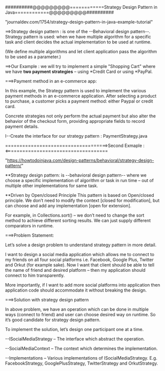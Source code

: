 ##########@@@@@@@@@============Strategy Design Pattern in Java============@@@@@@@@@##########


"journaldev.com/1754/strategy-design-pattern-in-java-example-tutorial"


==>Strategy design pattern :  is one of the --Behavioral design pattern--. Strategy pattern is used:  when we have multiple algorithm for a specific task and client decides the actual implementation to be used at runtime.

(We define multiple algorithms and let client application pass the algorithm to be used as a parameter.)

==>Our Example :  we will try to implement a simple "Shopping Cart" where we have __two payment strategies__ – using *Credit Card or using *PayPal.

===>Payment method in an e-commerce app: 


In this example, the Strategy pattern is used to implement the various payment methods in an e-commerce application. After selecting a product to purchase, a customer picks a payment method: either Paypal or credit card.

Concrete strategies not only perform the actual payment but also alter the behavior of the checkout form, providing appropriate fields to record payment details.

I--Create the interface for our strategy pattern :  PaymentStrategy.java

====================================>Second Exmaple : <====================================

"https://howtodoinjava.com/design-patterns/behavioral/strategy-design-pattern/"



**Strategy design pattern:  is --behavioral design pattern-- where we choose a specific implementation of algorithm or task in run time – out of multiple other implementations for same task.

**Driven by Open/closed Principle
This pattern is based on Open/closed principle. We don’t need to modify the context [closed for modification], but can choose and add any implementation [open for extension].



For example, in Collections.sort() – we don’t need to change the sort method to achieve different sorting results. We can just supply different comparators in runtime.


===>Problem Statement:


Let’s solve a design problem to understand strategy pattern in more detail.



I want to design a social media application which allows me to connect to my friends on all four social platforms i.e. Facebook, Google Plus, Twitter and Orkut (for example sake). Now I want that client should be able to tell the name of friend and desired platform – then my application should connect to him transparently.



More importantly, if I want to add more social platforms into application then application code should accommodate it without breaking the design.



===>Solution with strategy design pattern



In above problem, we have an operation which can be done in multiple ways (connect to friend) and user can choose desired way on runtime. So it’s good candidate for strategy design pattern.



To implement the solution, let’s design one participant one at a time.



--ISocialMediaStrategy – The interface which abstract the operation.

--SocialMediaContext – The context which determines the implementation.

--Implementations – Various implementations of ISocialMediaStrategy. E.g. FacebookStrategy, GooglePlusStrategy, TwitterStrategy and OrkutStrategy.





